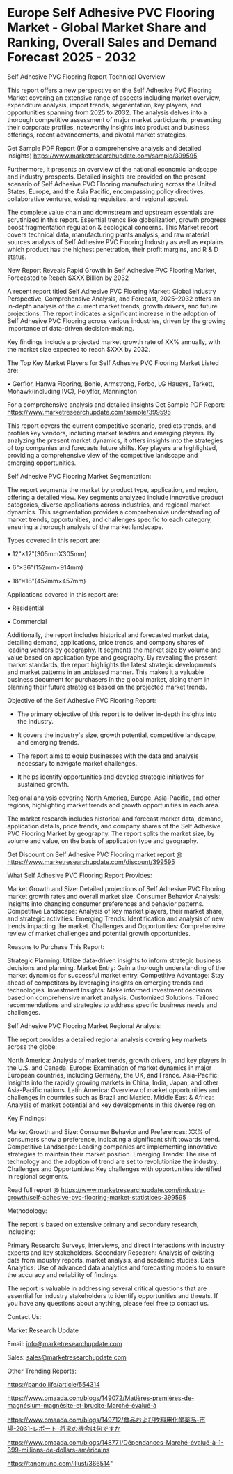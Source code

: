 # Europe Self Adhesive PVC Flooring Market - Global Market Share and Ranking, Overall Sales and Demand Forecast 2025 - 2032
Self Adhesive PVC Flooring Report Technical Overview

This report offers a new perspective on the Self Adhesive PVC Flooring Market covering an extensive range of aspects including market overview, expenditure analysis, import trends, segmentation, key players, and opportunities spanning from 2025 to 2032. The analysis delves into a thorough competitive assessment of major market participants, presenting their corporate profiles, noteworthy insights into product and business offerings, recent advancements, and pivotal market strategies.

Get Sample PDF Report (For a comprehensive analysis and detailed insights) https://www.marketresearchupdate.com/sample/399595

Furthermore, it presents an overview of the national economic landscape and industry prospects. Detailed insights are provided on the present scenario of Self Adhesive PVC Flooring manufacturing across the United States, Europe, and the Asia Pacific, encompassing policy directives, collaborative ventures, existing requisites, and regional appeal.

The complete value chain and downstream and upstream essentials are scrutinized in this report. Essential trends like globalization, growth progress boost fragmentation regulation & ecological concerns. This Market report covers technical data, manufacturing plants analysis, and raw material sources analysis of Self Adhesive PVC Flooring Industry as well as explains which product has the highest penetration, their profit margins, and R & D status.

New Report Reveals Rapid Growth in Self Adhesive PVC Flooring Market, Forecasted to Reach $XXX Billion by 2032

A recent report titled Self Adhesive PVC Flooring Market: Global Industry Perspective, Comprehensive Analysis, and Forecast, 2025–2032 offers an in-depth analysis of the current market trends, growth drivers, and future projections. The report indicates a significant increase in the adoption of Self Adhesive PVC Flooring across various industries, driven by the growing importance of data-driven decision-making.

Key findings include a projected market growth rate of XX% annually, with the market size expected to reach $XXX by 2032.

The Top Key Market Players for Self Adhesive PVC Flooring Market Listed are:

• Gerflor, Hanwa Flooring, Bonie, Armstrong, Forbo, LG Hausys, Tarkett, Mohawk(including IVC), Polyflor, Mannington

For a comprehensive analysis and detailed insights Get Sample PDF Report: https://www.marketresearchupdate.com/sample/399595

This report covers the current competitive scenario, predicts trends, and profiles key vendors, including market leaders and emerging players. By analyzing the present market dynamics, it offers insights into the strategies of top companies and forecasts future shifts. Key players are highlighted, providing a comprehensive view of the competitive landscape and emerging opportunities.

Self Adhesive PVC Flooring Market Segmentation:

The report segments the market by product type, application, and region, offering a detailed view. Key segments analyzed include innovative product categories, diverse applications across industries, and regional market dynamics. This segmentation provides a comprehensive understanding of market trends, opportunities, and challenges specific to each category, ensuring a thorough analysis of the market landscape.

Types covered in this report are:

• 12"×12"(305mmX305mm)

• 6"×36"(152mm×914mm)

• 18"×18"(457mm×457mm)

Applications covered in this report are:

• Residential

• Commercial

Additionally, the report includes historical and forecasted market data, detailing demand, applications, price trends, and company shares of leading vendors by geography. It segments the market size by volume and value based on application type and geography. By revealing the present market standards, the report highlights the latest strategic developments and market patterns in an unbiased manner. This makes it a valuable business document for purchasers in the global market, aiding them in planning their future strategies based on the projected market trends.

Objective of the Self Adhesive PVC Flooring Report:

- The primary objective of this report is to deliver in-depth insights into the industry.

- It covers the industry's size, growth potential, competitive landscape, and emerging trends.

- The report aims to equip businesses with the data and analysis necessary to navigate market challenges.

- It helps identify opportunities and develop strategic initiatives for sustained growth.

Regional analysis covering North America, Europe, Asia-Pacific, and other regions, highlighting market trends and growth opportunities in each area.

The market research includes historical and forecast market data, demand, application details, price trends, and company shares of the Self Adhesive PVC Flooring Market by geography. The report splits the market size, by volume and value, on the basis of application type and geography.

Get Discount on Self Adhesive PVC Flooring market report @ https://www.marketresearchupdate.com/discount/399595

What Self Adhesive PVC Flooring Report Provides:

Market Growth and Size: Detailed projections of Self Adhesive PVC Flooring market growth rates and overall market size.
Consumer Behavior Analysis: Insights into changing consumer preferences and behavior patterns.
Competitive Landscape: Analysis of key market players, their market share, and strategic activities.
Emerging Trends: Identification and analysis of new trends impacting the market.
Challenges and Opportunities: Comprehensive review of market challenges and potential growth opportunities.

Reasons to Purchase This Report:

Strategic Planning: Utilize data-driven insights to inform strategic business decisions and planning.
Market Entry: Gain a thorough understanding of the market dynamics for successful market entry.
Competitive Advantage: Stay ahead of competitors by leveraging insights on emerging trends and technologies.
Investment Insights: Make informed investment decisions based on comprehensive market analysis.
Customized Solutions: Tailored recommendations and strategies to address specific business needs and challenges.

Self Adhesive PVC Flooring Market Regional Analysis:

The report provides a detailed regional analysis covering key markets across the globe:

North America: Analysis of market trends, growth drivers, and key players in the U.S. and Canada.
Europe: Examination of market dynamics in major European countries, including Germany, the UK, and France.
Asia-Pacific: Insights into the rapidly growing markets in China, India, Japan, and other Asia-Pacific nations.
Latin America: Overview of market opportunities and challenges in countries such as Brazil and Mexico.
Middle East & Africa: Analysis of market potential and key developments in this diverse region.

Key Findings:

Market Growth and Size:
Consumer Behavior and Preferences: XX% of consumers show a preference, indicating a significant shift towards trend.
Competitive Landscape: Leading companies are implementing innovative strategies to maintain their market position.
Emerging Trends: The rise of technology and the adoption of trend are set to revolutionize the industry.
Challenges and Opportunities: Key challenges with opportunities identified in regional segments.

Read full report @ https://www.marketresearchupdate.com/industry-growth/self-adhesive-pvc-flooring-market-statistices-399595

Methodology:

The report is based on extensive primary and secondary research, including:

Primary Research: Surveys, interviews, and direct interactions with industry experts and key stakeholders.
Secondary Research: Analysis of existing data from industry reports, market analysis, and academic studies.
Data Analytics: Use of advanced data analytics and forecasting models to ensure the accuracy and reliability of findings.

The report is valuable in addressing several critical questions that are essential for industry stakeholders to identify opportunities and threats. If you have any questions about anything, please feel free to contact us.

Contact Us:

Market Research Update

Email: info@marketresearchupdate.com

Sales: sales@marketresearchupdate.com

Other Trending Reports:

https://pando.life/article/554314

https://www.omaada.com/blogs/149072/Matières-premières-de-magnésium-magnésite-et-brucite-Marché-évalué-à

https://www.omaada.com/blogs/149712/食品および飲料用化学薬品-市場-2031-レポート-将来の機会は何ですか

https://www.omaada.com/blogs/148771/Dépendances-Marché-évalué-à-1-399-millions-de-dollars-américains

https://tanomuno.com/illust/366514"

